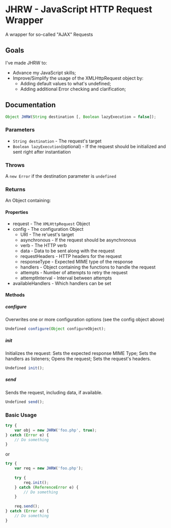 # JHRW - JavaScript HTTP Request Wrapper
A wrapper for so-called "AJAX" Requests

## Goals
I've made JHRW to:

* Advance my JavaScript skills;
* Improve/Simplify the usage of the XMLHttpRequest object by:
	* Adding default values to what's undefined;
	* Adding additional Error checking and clarification;

## Documentation
```JavaScript
Object JHRW(String destination [, Boolean lazyExecution = false]);
```

### Parameters
* `String destination` - The request's target
* `Boolean lazyExecution`(optional) - If the request should be initialized and sent right after instantiation

### Throws
A `new Error` if the destination parameter is `undefined`

### Returns
An Object containing:

#### Properties
* request - The `XMLHttpRequest` Object
* config - The configuration Object
	* URI - The re'uest's target
	* asynchronous - If the request should be asynchronous
	* verb - The HTTP verb
	* data - Data to be sent along with the request
	* requestHeaders - HTTP headers for the request
	* responseType - Expected MIME type of the response
	* handlers - Object containing the functions to handle the request
	* attempts - Number of attempts to retry the request
	* attemptInterval - Interval between attempts
* availableHandlers - Which handlers can be set

#### Methods
##### configure
Overwrites one or more configuration options (see the config object above)
```JavaScript
Undefined configure(Object configureObject);
```
##### init
Initializes the request: Sets the expected response MIME Type; Sets the handlers as listeners; Opens the request; Sets the request's headers.
```JavaScript
Undefined init();
```
##### send
Sends the request, including data, if available.
```JavaScript
Undefined send();
```

### Basic Usage
```JavaScript
try {
	var obj = new JHRW('foo.php', true);
} catch (Error e) {
	// Do something
}
```
or

```JavaScript
try {
	var req = new JHRW('foo.php');
	
	try {
	    req.init();
	} catch (ReferenceError e) {
	    // Do something
	}
	
	req.send();
} catch (Error e) {
	// Do something
}
```